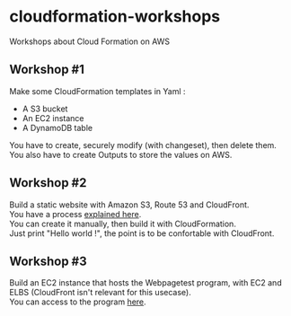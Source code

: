 # cloudformation-workshops
Workshops about Cloud Formation on AWS

## Workshop #1
Make some CloudFormation templates in Yaml :
* A S3 bucket
* An EC2 instance
* A DynamoDB table

You have to create, securely modify (with changeset), then delete them.  
You also have to create Outputs to store the values on AWS.

## Workshop #2
Build a static website with Amazon S3, Route 53 and CloudFront.  
You have a process [explained here](https://aws.amazon.com/getting-started/projects/host-static-website/?trk=gs_card).  
You can create it manually, then build it with CloudFormation.  
Just print "Hello world !", the point is to be confortable with CloudFront.

## Workshop #3
Build an EC2 instance that hosts the Webpagetest program, with EC2 and ELBS (CloudFront isn't relevant for this usecase).  
You can access to the program [here](https://webpagetest.org).
